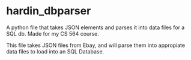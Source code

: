 # hardin_dbparser
A python file that takes JSON elements and parses it into data files for a SQL db. Made for my CS 564 course.

This file takes JSON files from Ebay, and will parse them into appropiate data files to load into an SQL Database.
